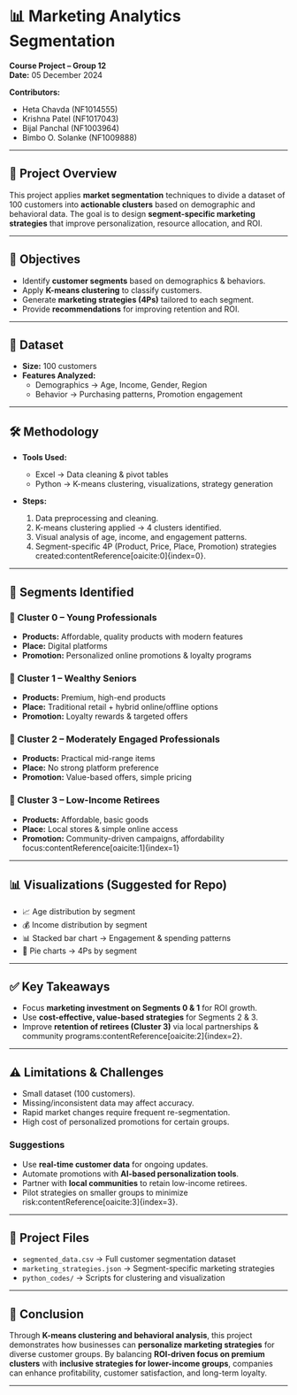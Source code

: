 # 📊 Marketing Analytics Segmentation  

**Course Project – Group 12**  
**Date:** 05 December 2024  

**Contributors:**  
- Heta Chavda (NF1014555)  
- Krishna Patel (NF1017043)  
- Bijal Panchal (NF1003964)  
- Bimbo O. Solanke (NF1009888)  

---

## 📌 Project Overview  
This project applies **market segmentation** techniques to divide a dataset of 100 customers into **actionable clusters** based on demographic and behavioral data. The goal is to design **segment-specific marketing strategies** that improve personalization, resource allocation, and ROI.  

---

## 🎯 Objectives  
- Identify **customer segments** based on demographics & behaviors.  
- Apply **K-means clustering** to classify customers.  
- Generate **marketing strategies (4Ps)** tailored to each segment.  
- Provide **recommendations** for improving retention and ROI.  

---

## 📂 Dataset  
- **Size:** 100 customers  
- **Features Analyzed:**  
  - Demographics → Age, Income, Gender, Region  
  - Behavior → Purchasing patterns, Promotion engagement  

---

## 🛠️ Methodology  
- **Tools Used:**  
  - Excel → Data cleaning & pivot tables  
  - Python → K-means clustering, visualizations, strategy generation  

- **Steps:**  
  1. Data preprocessing and cleaning.  
  2. K-means clustering applied → 4 clusters identified.  
  3. Visual analysis of age, income, and engagement patterns.  
  4. Segment-specific 4P (Product, Price, Place, Promotion) strategies created:contentReference[oaicite:0]{index=0}.  

---

## 👥 Segments Identified  

### 🔹 Cluster 0 – Young Professionals  
- **Products:** Affordable, quality products with modern features  
- **Place:** Digital platforms  
- **Promotion:** Personalized online promotions & loyalty programs  

### 🔹 Cluster 1 – Wealthy Seniors  
- **Products:** Premium, high-end products  
- **Place:** Traditional retail + hybrid online/offline options  
- **Promotion:** Loyalty rewards & targeted offers  

### 🔹 Cluster 2 – Moderately Engaged Professionals  
- **Products:** Practical mid-range items  
- **Place:** No strong platform preference  
- **Promotion:** Value-based offers, simple pricing  

### 🔹 Cluster 3 – Low-Income Retirees  
- **Products:** Affordable, basic goods  
- **Place:** Local stores & simple online access  
- **Promotion:** Community-driven campaigns, affordability focus:contentReference[oaicite:1]{index=1}  

---

## 📊 Visualizations (Suggested for Repo)  
- 📈 Age distribution by segment  
- 💰 Income distribution by segment  
- 📊 Stacked bar chart → Engagement & spending patterns  
- 🥧 Pie charts → 4Ps by segment  

---

## ✅ Key Takeaways  
- Focus **marketing investment on Segments 0 & 1** for ROI growth.  
- Use **cost-effective, value-based strategies** for Segments 2 & 3.  
- Improve **retention of retirees (Cluster 3)** via local partnerships & community programs:contentReference[oaicite:2]{index=2}.  

---

## ⚠️ Limitations & Challenges  
- Small dataset (100 customers).  
- Missing/inconsistent data may affect accuracy.  
- Rapid market changes require frequent re-segmentation.  
- High cost of personalized promotions for certain groups.  

### Suggestions  
- Use **real-time customer data** for ongoing updates.  
- Automate promotions with **AI-based personalization tools**.  
- Partner with **local communities** to retain low-income retirees.  
- Pilot strategies on smaller groups to minimize risk:contentReference[oaicite:3]{index=3}.  

---

## 📂 Project Files  
- `segmented_data.csv` → Full customer segmentation dataset  
- `marketing_strategies.json` → Segment-specific marketing strategies  
- `python_codes/` → Scripts for clustering and visualization  

---

## 📌 Conclusion  
Through **K-means clustering and behavioral analysis**, this project demonstrates how businesses can **personalize marketing strategies** for diverse customer groups. By balancing **ROI-driven focus on premium clusters** with **inclusive strategies for lower-income groups**, companies can enhance profitability, customer satisfaction, and long-term loyalty.  

---
